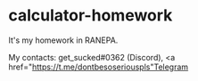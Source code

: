 # calculator-homework

It's my homework in RANEPA.

My contacts: get_sucked#0362 (Discord), <a href="https://t.me/dontbesoseriouspls"Telegram</a>
